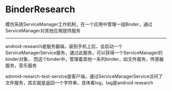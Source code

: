 # BinderResearch
模仿系统ServiceManager工作机制，在一个应用中管理一组Binder，通过ServiceManager对其他应用提供服务


-----------------------
android-research是服务器端，装到手机上后，会启动一个ServiceManagerService服务，通过此服务，可以获得一个ServiceManager的binder对象，
而这个binder中，管理着其他一系列binder，如文件服务，传感器服务，音乐服务



adnroid-reearch-test-service是客户端，通过ServiceManagerService访问了文件服务，其实就是返回一个字符串，具体看log，tag是android research